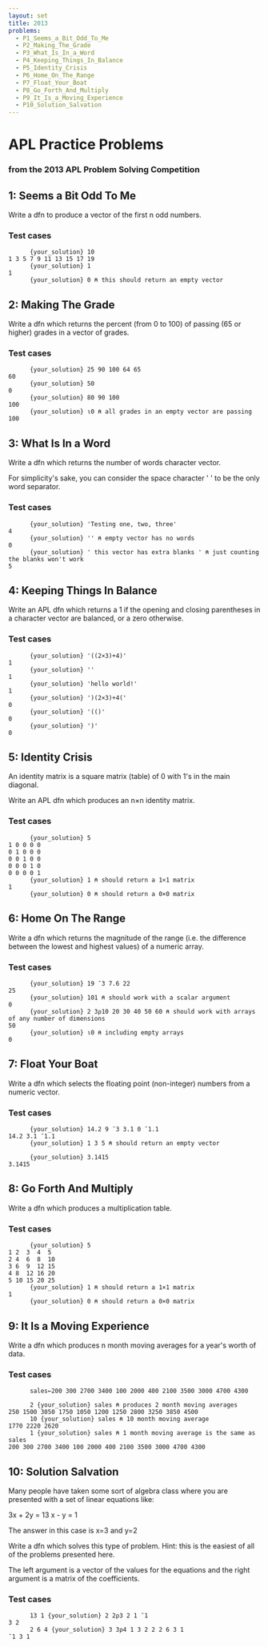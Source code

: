 ```yaml
---
layout: set
title: 2013
problems:
  - P1_Seems_a_Bit_Odd_To_Me
  - P2_Making_The_Grade
  - P3_What_Is_In_a_Word
  - P4_Keeping_Things_In_Balance
  - P5_Identity_Crisis
  - P6_Home_On_The_Range
  - P7_Float_Your_Boat
  - P8_Go_Forth_And_Multiply
  - P9_It_Is_a_Moving_Experience
  - P10_Solution_Salvation
---
```


<style>
#skyline span {
    font-size: 50%;
    height: 0;
    display: inline-block;
}
</style>

# APL Practice Problems
### from the 2013 APL Problem Solving Competition

<div id="P1_Seems_a_Bit_Odd_To_Me" class="problem" markdown="1">

## 1: Seems a Bit Odd To Me

Write a dfn to produce a vector of the first n odd numbers.

### Test cases

```APL
      {your_solution} 10
1 3 5 7 9 11 13 15 17 19
      {your_solution} 1
1
      {your_solution} 0 ⍝ this should return an empty vector
```

</div>

<div id="P2_Making_The_Grade" class="problem" markdown="1">

## 2: Making The Grade

Write a dfn which returns the percent (from 0 to 100) of passing (65 or higher) grades in a vector of
grades.

### Test cases

```APL
      {your_solution} 25 90 100 64 65
60
      {your_solution} 50
0
      {your_solution} 80 90 100
100
      {your_solution} ⍳0 ⍝ all grades in an empty vector are passing
100
```

</div>

<div id="P3_What_Is_In_a_Word" class="problem" markdown="1">

## 3: What Is In a Word

Write a dfn which returns the number of words character vector.

For simplicity's sake, you can consider the space character ' ' to be the only word separator.

### Test cases

```APL
      {your_solution} 'Testing one, two, three'
4
      {your_solution} '' ⍝ empty vector has no words
0
      {your_solution} ' this vector has extra blanks ' ⍝ just counting the blanks won't work
5
```

</div>

<div id="P4_Keeping_Things_In_Balance" class="problem" markdown="1">

## 4: Keeping Things In Balance

Write an APL dfn which returns a 1 if the opening and closing parentheses in a character vector are
balanced, or a zero otherwise.

### Test cases

```APL
      {your_solution} '((2×3)+4)'
1
      {your_solution} ''
1
      {your_solution} 'hello world!'
1
      {your_solution} ')(2×3)+4('
0
      {your_solution} '(()'
0
      {your_solution} ')'
0
```

</div>

<div id="P5_Identity_Crisis" class="problem" markdown="1">

## 5: Identity Crisis

An identity matrix is a square matrix (table) of 0 with 1's in the main diagonal.

Write an APL dfn which produces an n×n identity matrix.

### Test cases

```APL
      {your_solution} 5
1 0 0 0 0
0 1 0 0 0
0 0 1 0 0
0 0 0 1 0
0 0 0 0 1
      {your_solution} 1 ⍝ should return a 1×1 matrix
1
      {your_solution} 0 ⍝ should return a 0×0 matrix
```

</div>

<div id="P6_Home_On_The_Range" class="problem" markdown="1">

## 6: Home On The Range

Write a dfn which returns the magnitude of the range (i.e. the difference between the lowest and
highest values) of a numeric array.

### Test cases

```APL
      {your_solution} 19 ¯3 7.6 22
25
      {your_solution} 101 ⍝ should work with a scalar argument
0
      {your_solution} 2 3⍴10 20 30 40 50 60 ⍝ should work with arrays of any number of dimensions
50
      {your_solution} ⍳0 ⍝ including empty arrays
0
```

</div>

<div id="P7_Float_Your_Boat" class="problem" markdown="1">

## 7: Float Your Boat

Write a dfn which selects the floating point (non-integer) numbers from a numeric vector.

### Test cases

```APL
      {your_solution} 14.2 9 ¯3 3.1 0 ¯1.1
14.2 3.1 ¯1.1
      {your_solution} 1 3 5 ⍝ should return an empty vector
      
      {your_solution} 3.1415
3.1415
```

</div>

<div id="P8_Go_Forth_And_Multiply" class="problem" markdown="1">

## 8: Go Forth And Multiply

Write a dfn which produces a multiplication table.

### Test cases

```APL
      {your_solution} 5
1 2  3  4  5
2 4  6  8  10
3 6  9  12 15
4 8  12 16 20
5 10 15 20 25
      {your_solution} 1 ⍝ should return a 1×1 matrix
1
      {your_solution} 0 ⍝ should return a 0×0 matrix
```

</div>

<div id="P9_It_Is_a_Moving_Experience" class="problem" markdown="1">

## 9: It Is a Moving Experience

Write a dfn which produces n month moving averages for a year's worth of data.

### Test cases

```APL
      sales←200 300 2700 3400 100 2000 400 2100 3500 3000 4700 4300
	  
      2 {your_solution} sales ⍝ produces 2 month moving averages
250 1500 3050 1750 1050 1200 1250 2800 3250 3850 4500
      10 {your_solution} sales ⍝ 10 month moving average
1770 2220 2620
      1 {your_solution} sales ⍝ 1 month moving average is the same as sales
200 300 2700 3400 100 2000 400 2100 3500 3000 4700 4300
```

</div>

<div id="P10_Solution_Salvation" class="problem" markdown="1">

## 10: Solution Salvation

Many people have taken some sort of algebra class where you are presented with a set of linear
equations like:

3x + 2y = 13
x - y = 1

The answer in this case is x=3 and y=2

Write a dfn which solves this type of problem. Hint: this is the easiest of all of the problems
presented here.

The left argument is a vector of the values for the equations and the right argument is a matrix of
the coefficients.

### Test cases

```APL
      13 1 {your_solution} 2 2⍴3 2 1 ¯1
3 2
      2 6 4 {your_solution} 3 3⍴4 1 3 2 2 2 6 3 1
¯1 3 1
```

</div>